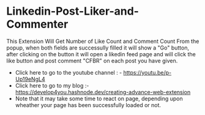 # Linkedin-Post-Liker-and-Commenter
This Extension Will Get Number of Like Count and Comment Count From the popup, when both fields are successully filled it will show a "Go" button, after clicking on the button
it will open a likedin feed page and will click the like button and post comment "CFBR" on each post you have given.
- Click here to go to the youtube channel : - https://youtu.be/p-Up19eNgL4
- Click here to go to my blog :- https://develop4you.hashnode.dev/creating-advance-web-extension
- Note that it may take some time to react on page, depending upon wheather your page has been successfully loaded or not.
